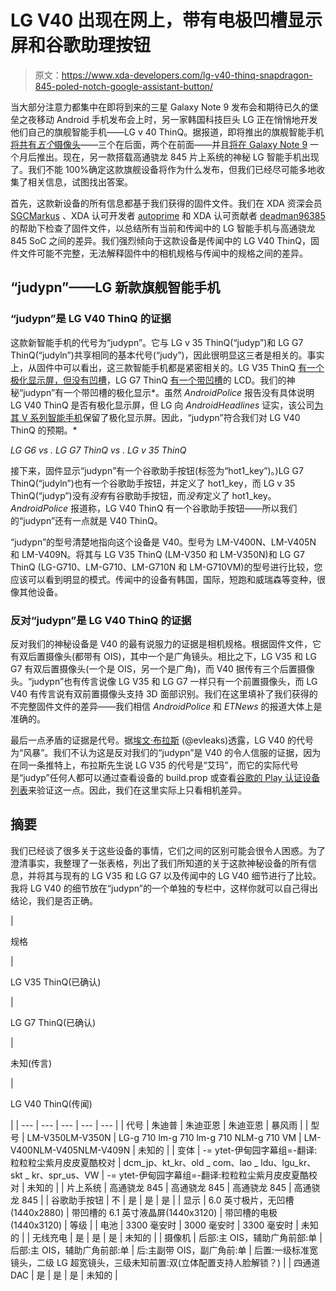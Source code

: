 # LG V40 出现在网上，带有电极凹槽显示屏和谷歌助理按钮

> 原文：<https://www.xda-developers.com/lg-v40-thinq-snapdragon-845-poled-notch-google-assistant-button/>

当大部分注意力都集中在即将到来的三星 Galaxy Note 9 发布会和期待已久的堡垒之夜移动 Android 手机发布会上时，另一家韩国科技巨头 LG 正在悄悄地开发他们自己的旗舰智能手机——LG v 40 ThinQ。据报道，即将推出的旗舰智能手机[将共有*五个*摄像头](https://www.xda-developers.com/lg-v40-5-cameras-display-notch/)——三个在后面，两个在前面——并且[将在 Galaxy Note 9](https://www.xda-developers.com/lg-v40-launch-after-galaxy-note-9/) 一个月后推出。现在，另一款搭载高通骁龙 845 片上系统的神秘 LG 智能手机出现了。我们不能 100%确定这款旗舰设备将作为什么发布，但我们已经尽可能多地收集了相关信息，试图找出答案。

首先，这款新设备的所有信息都基于我们获得的固件文件。我们在 XDA 资深会员 [SGCMarkus](https://forum.xda-developers.com/member.php?u=3475147) 、XDA 认可开发者 [autoprime](https://forum.xda-developers.com/member.php?u=2684188) 和 XDA 认可贡献者 [deadman96385](https://forum.xda-developers.com/member.php?u=4222965) 的帮助下检查了固件文件，以总结所有当前和传闻中的 LG 智能手机与高通骁龙 845 SoC 之间的差异。我们强烈倾向于这款设备是传闻中的 LG V40 ThinQ，固件文件可能不完整，无法解释固件中的相机规格与传闻中的规格之间的差异。

## “judypn”——LG 新款旗舰智能手机

### “judypn”是 LG V40 ThinQ 的证据

这款新智能手机的代号为“judypn”。它与 LG v 35 ThinQ(“judyp”)和 LG G7 ThinQ(“judyln”)共享相同的基本代号(“judy”)，因此很明显这三者是相关的。事实上，从固件中可以看出，这三款智能手机都是紧密相关的。LG V35 ThinQ [有一个极化显示屏，但没有凹槽](https://www.xda-developers.com/lg-v35-thinq-announced/)，LG G7 ThinQ [有一个带凹槽](https://www.xda-developers.com/lg-g7-thinq-specifications/)的 LCD。我们的神秘“judypn”有一个带凹槽的极化显示*。虽然 *AndroidPolice* 报告没有具体说明 LG V40 ThinQ 是否有极化显示屏，但 LG 向 *AndroidHeadlines* 证实，该公司[为其 V 系列智能手机](https://www.xda-developers.com/lg-only-use-oled-displays-v-series-smartphones/)保留了极化显示屏。因此，“judypn”符合我们对 LG V40 ThinQ 的预期。*

*LG G6 vs . LG G7 ThinQ vs . LG v 35 ThinQ*

接下来，固件显示“judypn”有一个谷歌助手按钮(标签为“hot1_key”)。)LG G7 ThinQ(“judyln”)也有一个谷歌助手按钮，并定义了 hot1_key，而 LG v 35 ThinQ(“judyp”)没有*没有*有谷歌助手按钮，而*没有*定义了 hot1_key。 *AndroidPolice* 报道称，LG V40 ThinQ 有一个谷歌助手按钮——所以我们的“judypn”还有一点就是 V40 ThinQ。

“judypn”的型号清楚地指向这个设备是 V40。型号为 LM-V400N、LM-V405N 和 LM-V409N。将其与 LG V35 ThinQ (LM-V350 和 LM-V350N)和 LG G7 ThinQ (LG-G710、LM-G710、LM-G710N 和 LM-G710VM)的型号进行比较，您应该可以看到明显的模式。传闻中的设备有韩国，国际，短跑和威瑞森等变种，很像其他设备。

### 反对“judypn”是 LG V40 ThinQ 的证据

反对我们的神秘设备是 V40 的最有说服力的证据是相机规格。根据固件文件，它有双后置摄像头(都带有 OIS)，其中一个是广角镜头。相比之下，LG V35 和 LG G7 有双后置摄像头(一个是 OIS，另一个是广角)，而 V40 据传有三个后置摄像头。“judypn”也有传言说像 LG V35 和 LG G7 一样只有一个前置摄像头，而 LG V40 有传言说有双前置摄像头支持 3D 面部识别。我们在这里填补了我们获得的不完整固件文件的差异——我们相信 *AndroidPolice* 和 *ETNews* 的报道大体上是准确的。

最后一点矛盾的证据是代号。据[埃文·布拉斯](https://twitter.com/evleaks/status/987151790889193472) (@evleaks)透露，LG V40 的代号为“风暴”。我们不认为这是反对我们的“judypn”是 V40 的令人信服的证据，因为在同一条推特上，布拉斯先生说 LG V35 的代号是“艾玛”，而它的实际代号是“judyp”任何人都可以通过查看设备的 build.prop 或查看[谷歌的 Play 认证设备列表](https://www.xda-developers.com/check-phone-tablet-certified-android-before-buying/)来验证这一点。因此，我们在这里实际上只看相机差异。

## 摘要

我们已经谈了很多关于这些设备的事情，它们之间的区别可能会很令人困惑。为了澄清事实，我整理了一张表格，列出了我们所知道的关于这款神秘设备的所有信息，并将其与现有的 LG V35 和 LG G7 以及传闻中的 LG V40 细节进行了比较。我将 LG V40 的细节放在“judypn”的一个单独的专栏中，这样你就可以自己得出结论，我们是否正确。

| 

规格

 | 

LG V35 ThinQ(已确认)

 | 

LG G7 ThinQ(已确认)

 | 

未知(传言)

 | 

LG V40 ThinQ(传闻)

 |
| --- | --- | --- | --- | --- |
| 代号 | 朱迪普 | 朱迪亚恩 | 朱迪亚恩 | 暴风雨 |
| 型号 | LM-V350LM-V350N | LG-g 710 lm-g 710 lm-g 710 NLM-g 710 VM | LM-V400NLM-V405NLM-V409N | 未知的 |
| 变体 | -= ytet-伊甸园字幕组=-翻译:粒粒粒尘紫月皮皮夏酷校对 | dcm_jp、kt_kr、old _ com、lao _ ldu、lgu_kr、skt _ kr、spr_us、VW | -= ytet-伊甸园字幕组=-翻译:粒粒粒尘紫月皮皮夏酷校对 | 未知的 |
| 片上系统 | 高通骁龙 845 | 高通骁龙 845 | 高通骁龙 845 | 高通骁龙 845 |
| 谷歌助手按钮 | 不 | 是 | 是 | 是 |
| 显示 | 6.0 英寸极片，无凹槽(1440x2880) | 带凹槽的 6.1 英寸液晶屏(1440x3120) | 带凹槽的电极(1440x3120) | 等级 |
| 电池 | 3300 毫安时 | 3000 毫安时 | 3300 毫安时 | 未知的 |
| 无线充电 | 是 | 是 | 是 | 未知的 |
| 摄像机 | 后部:主 OIS，辅助广角前部:单 | 后部:主 OIS，辅助广角前部:单 | 后:主副带 OIS，副广角前:单 | 后置:一级标准宽镜头，二级 LG 超宽镜头，三级未知前置:双(立体配置支持人脸解锁？) |
| 四通道 DAC | 是 | 是 | 是 | 未知的 |